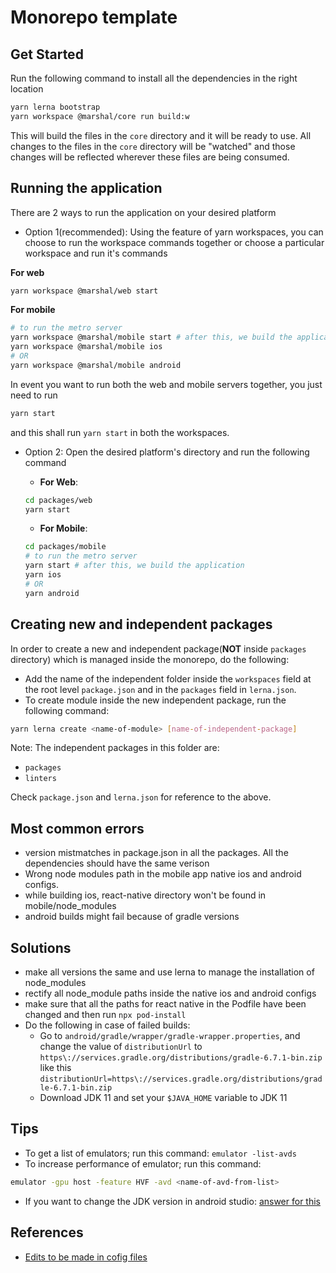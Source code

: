 # Monorepo template

## Get Started

Run the following command to install all the dependencies in the right location
```bash
yarn lerna bootstrap
yarn workspace @marshal/core run build:w
```
This will build the files in the `core` directory and it will be ready to use. All changes to the files in the `core` directory will be "watched" and those changes will be reflected wherever these files are being consumed.


## Running the application
There are 2 ways to run the application on your desired platform

- Option 1(recommended): Using the feature of yarn workspaces, you can choose to run the workspace commands together or choose a particular workspace and run it's commands

**For web**
```bash
yarn workspace @marshal/web start
```

**For mobile**
```bash
# to run the metro server
yarn workspace @marshal/mobile start # after this, we build the application
yarn workspace @marshal/mobile ios
# OR
yarn workspace @marshal/mobile android
```

In event you want to run both the web and mobile servers together, you just need to run
```bash
yarn start
```
and this shall run `yarn start` in both the workspaces.

- Option 2: Open the desired platform's directory and run the following command

  - **For Web**:

  ```bash
  cd packages/web
  yarn start
  ```

  - **For Mobile**:

  ```bash
  cd packages/mobile
  # to run the metro server
  yarn start # after this, we build the application
  yarn ios
  # OR
  yarn android
  ```

## Creating new and independent packages

In order to create a new and independent package(**NOT** inside `packages` directory) which is managed inside the monorepo, do the following:
- Add the name of the independent folder inside the `workspaces` field at the root level `package.json` and in the `packages` field in `lerna.json`.
- To create module inside the new independent package, run the following command:
```bash
yarn lerna create <name-of-module> [name-of-independent-package]
```


Note: The independent packages in this folder are: 
- `packages`
- `linters`

Check `package.json` and `lerna.json` for reference to the above.
## Most common errors

- version mistmatches in package.json in all the packages. All the dependencies should have the same verison
- Wrong node modules path in the mobile app native ios and android configs.
- while building ios, react-native directory won't be found in mobile/node_modules
- android builds might fail because of gradle versions

## Solutions
- make all versions the same and use lerna to manage the installation of node_modules
- rectify all node_module paths inside the native ios and android configs
- make sure that all the paths for react native in the Podfile have been changed and then run `npx pod-install`
- Do the following in case of failed builds:
  - Go to `android/gradle/wrapper/gradle-wrapper.properties`, and change the value of `distributionUrl` to `https\://services.gradle.org/distributions/gradle-6.7.1-bin.zip` like  this `distributionUrl=https\://services.gradle.org/distributions/gradle-6.7.1-bin.zip`
  - Download JDK 11 and set your `$JAVA_HOME` variable to JDK 11

## Tips
- To get a list of emulators; run this command: `emulator -list-avds`
- To increase performance of emulator; run this command:  
```bash
emulator -gpu host -feature HVF -avd <name-of-avd-from-list>
```
- If you want to change the JDK version in android studio: [answer for this](https://stackoverflow.com/a/67414820/7879090)

## References
- [Edits to be made in cofig files](https://medium.com/@ratebseirawan/react-native-0-63-monorepo-walkthrough-36ea27d95e26)
